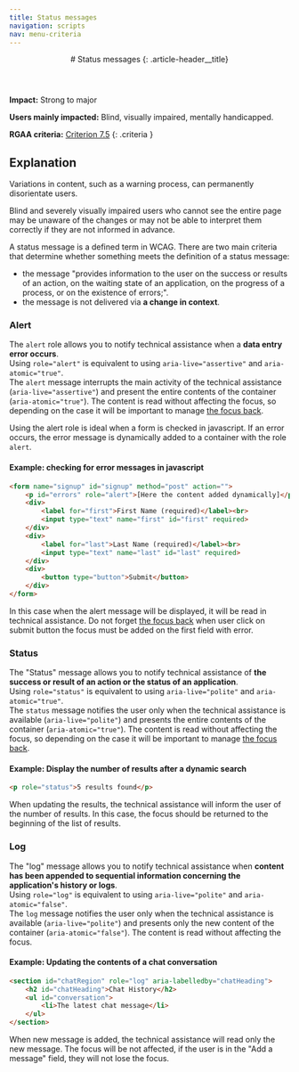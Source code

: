 ```yaml
---
title: Status messages
navigation: scripts
nav: menu-criteria
---
```


<header>
# Status messages
{: .article-header__title}
</header>

**Impact:** Strong to major

**Users mainly impacted:** Blind, visually impaired, mentally handicapped.

**RGAA criteria:** [Criterion 7.5](https://www.numerique.gouv.fr/publications/rgaa-accessibilite/methode-rgaa/criteres/#crit-7-5)
{: .criteria }

## Explanation
Variations in content, such as a warning process, can permanently disorientate users.

Blind and severely visually impaired users who cannot see the entire page may be unaware of the changes or may not be able to interpret them correctly if they are not informed in advance.

A status message is a defined term in WCAG. There are two main criteria that determine whether something meets the definition of a status message:
* the message "provides information to the user on the success or results of an action, on the waiting state of an application, on the progress of a process, or on the existence of errors;".
* the message is not delivered via **a change in context**.

### Alert
The `alert` role allows you to notify technical assistance when a **data entry error occurs**.<br>
Using `role="alert"` is equivalent to using `aria-live="assertive"` and `aria-atomic="true"`.<br>
The `alert` message interrupts the main activity of the technical assistance (`aria-live="assertive"`) and present the entire contents of the container (`aria-atomic="true"`).
The content is read without affecting the focus, so depending on the case it will be important to manage [the focus back](../navigation/tab-order-keyboard-traps.html#focus-and-focus-back-with-javascript).

Using the alert role is ideal when a form is checked in javascript. If an error occurs, the error message is dynamically added to a container with the role `alert`.

#### Example: checking for error messages in javascript
```html
<form name="signup" id="signup" method="post" action="">
    <p id="errors" role="alert">[Here the content added dynamically]</p>
    <div>
        <label for="first">First Name (required)</label><br>
        <input type="text" name="first" id="first" required>
    </div>
    <div>
        <label for="last">Last Name (required)</label><br>
        <input type="text" name="last" id="last" required>
    </div>
    <div>
        <button type="button">Submit</button>
    </div>
</form>
```

In this case when the alert message will be displayed, it will be read in technical assistance.
Do not forget [the focus back](../navigation/tab-order-keyboard-traps.html#focus-and-focus-back-with-javascript) when user click on submit button the focus must be added on the first field with error.

### Status
The "Status" message allows you to notify technical assistance of **the success or result of an action or the status of an application**.<br>
Using `role="status"` is equivalent to using `aria-live="polite"` and `aria-atomic="true"`.<br>
The `status` message notifies the user only when the technical assistance is available (`aria-live="polite"`) and presents the entire contents of the container (`aria-atomic="true"`).
The content is read without affecting the focus, so depending on the case it will be important to manage [the focus back](../navigation/tab-order-keyboard-traps.html#focus-and-focus-back-with-javascript).

#### Example: Display the number of results after a dynamic search
```html
<p role="status">5 results found</p>
```

When updating the results, the technical assistance will inform the user of the number of results.
In this case, the focus should be returned to the beginning of the list of results.

### Log
The "log" message allows you to notify technical assistance when **content has been appended to sequential information concerning the application's history or logs**.<br>
Using `role="log"` is equivalent to using `aria-live="polite"` and `aria-atomic="false"`.<br>
The `log` message notifies the user only when the technical assistance is available (`aria-live="polite"`) and presents only the new content of the container (`aria-atomic="false"`).
The content is read without affecting the focus.

#### Example: Updating the contents of a chat conversation
```html
<section id="chatRegion" role="log" aria-labelledby="chatHeading">
    <h2 id="chatHeading">Chat History</h2>
    <ul id="conversation">
        <li>The latest chat message</li>
    </ul>
</section>
```
When new message is added, the technical assistance will read only the new message. The focus will be not affected, if the user is in the "Add a message" field, they will not lose the focus.
